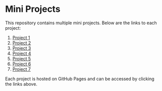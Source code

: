 # Mini Projects

This repository contains multiple mini projects. Below are the links to each project:

1. [Project 1](https://hatim85.github.io/JS-mini-projects/Age-calculator)
2. [Project 2](https://hatim85.github.io/JS-mini-projects/Image-search-engine)
3. [Project 3](https://hatim85.github.io/JS-mini-projects/project3/QR-code-generator)
4. [Project 4](https://hatim85.github.io/JS-mini-projects/project4/Quote-generator)
5. [Project 5](https://hatim85.github.io/JS-mini-projects/project5/Text-to-voice)
6. [Project 6](https://hatim85.github.io/JS-mini-projects/project6/Todo-list)
7. [Project 7](https://hatim85.github.io/JS-mini-projects/project7/Weather)

Each project is hosted on GitHub Pages and can be accessed by clicking the links above.
